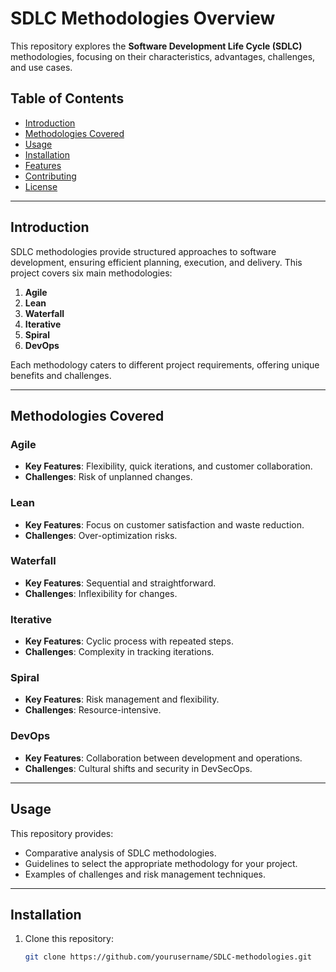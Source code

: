 # SDLC Methodologies Overview

This repository explores the **Software Development Life Cycle (SDLC)** methodologies, focusing on their characteristics, advantages, challenges, and use cases.

## Table of Contents
- [Introduction](#introduction)
- [Methodologies Covered](#methodologies-covered)
- [Usage](#usage)
- [Installation](#installation)
- [Features](#features)
- [Contributing](#contributing)
- [License](#license)

---

## Introduction

SDLC methodologies provide structured approaches to software development, ensuring efficient planning, execution, and delivery. This project covers six main methodologies:
1. **Agile**
2. **Lean**
3. **Waterfall**
4. **Iterative**
5. **Spiral**
6. **DevOps**

Each methodology caters to different project requirements, offering unique benefits and challenges. 

---

## Methodologies Covered

### Agile
- **Key Features**: Flexibility, quick iterations, and customer collaboration.
- **Challenges**: Risk of unplanned changes.
  
### Lean
- **Key Features**: Focus on customer satisfaction and waste reduction.
- **Challenges**: Over-optimization risks.

### Waterfall
- **Key Features**: Sequential and straightforward.
- **Challenges**: Inflexibility for changes.

### Iterative
- **Key Features**: Cyclic process with repeated steps.
- **Challenges**: Complexity in tracking iterations.

### Spiral
- **Key Features**: Risk management and flexibility.
- **Challenges**: Resource-intensive.

### DevOps
- **Key Features**: Collaboration between development and operations.
- **Challenges**: Cultural shifts and security in DevSecOps.

---

## Usage

This repository provides:
- Comparative analysis of SDLC methodologies.
- Guidelines to select the appropriate methodology for your project.
- Examples of challenges and risk management techniques.

---

## Installation

1. Clone this repository:
   ```bash
   git clone https://github.com/yourusername/SDLC-methodologies.git
